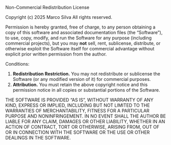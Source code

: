 Non-Commercial Redistribution License

Copyright (c) 2025 Marco Silva
All rights reserved.

Permission is hereby granted, free of charge, to any person obtaining a copy
of this software and associated documentation files (the “Software”), to use,
copy, modify, and run the Software for any purpose (including commercial projects),
but you may **not** sell, rent, sublicense, distribute, or otherwise exploit the
Software itself for commercial advantage without explicit prior written permission
from the author.

Conditions:
1. **Redistribution Restriction.** You may not redistribute or sublicense the
   Software (or any modified version of it) for commercial purposes.
2. **Attribution.** You must retain the above copyright notice and this
   permission notice in all copies or substantial portions of the Software.

THE SOFTWARE IS PROVIDED “AS IS”, WITHOUT WARRANTY OF ANY KIND, EXPRESS OR
IMPLIED, INCLUDING BUT NOT LIMITED TO THE WARRANTIES OF MERCHANTABILITY,
FITNESS FOR A PARTICULAR PURPOSE AND NONINFRINGEMENT. IN NO EVENT SHALL THE
AUTHOR BE LIABLE FOR ANY CLAIM, DAMAGES OR OTHER LIABILITY, WHETHER IN AN
ACTION OF CONTRACT, TORT OR OTHERWISE, ARISING FROM, OUT OF OR IN CONNECTION
WITH THE SOFTWARE OR THE USE OR OTHER DEALINGS IN THE SOFTWARE.
